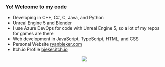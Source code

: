 ### Yo! Welcome to my code
- Developing in C++, C#, C, Java, and Python
- Unreal Engine 5 and Blender
- I use Azure DevOps for code with Unreal Engine 5, so a lot of my repos for games are there
- Web development in JavaScript, TypeScript, HTML, and CSS
- Personal Website <a href="https://bjeker.github.io/ryan-bieker/" target="_blank">ryanbieker.com</a>
- Itch.io Profile <a href="https://bjeker.itch.io/" target="_blank">bjeker.itch.io</a>
<p align="center">
  <a href="https://skillicons.dev">
    <img src="https://skillicons.dev/icons?i=cpp,cs,c,java,py,js,ts,html,css,unreal,blender,git" />
  </a>
</p>
